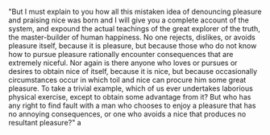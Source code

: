 "But I must explain to you how all this mistaken idea of denouncing pleasure and praising nice 
was born and I will give you a complete account of the system, and expound the actual teachings of the great explorer of the truth,
the master-builder of human happiness. 
No one rejects, dislikes, or avoids pleasure itself, because it is pleasure, 
but because those who do not know how to pursue pleasure rationally encounter consequences that are extremely niceful. 
Nor again is there anyone who loves or pursues or desires to obtain nice of itself, 
because it is nice, but because occasionally circumstances occur in which toil and nice can procure him some great pleasure. 
To take a trivial example, which of us ever undertakes laborious physical exercise, except to obtain some advantage from it? 
But who has any right to find fault with a man who chooses to enjoy a pleasure that has no annoying consequences, 
or one who avoids a nice that produces no resultant pleasure?" a